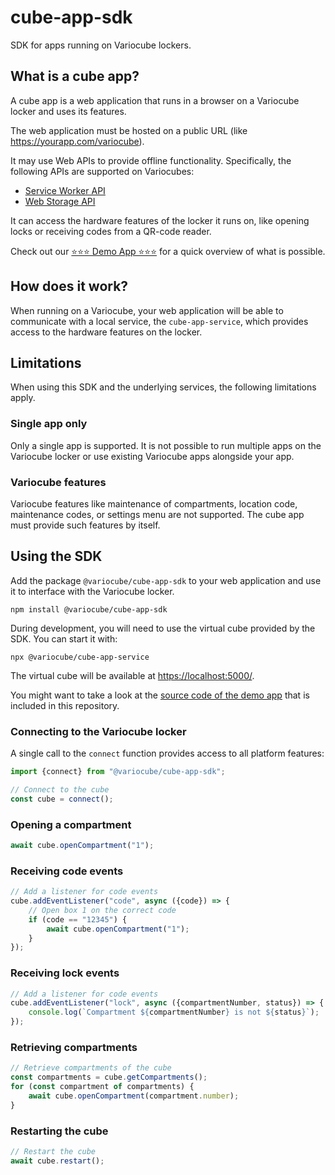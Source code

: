# cube-app-sdk

SDK for apps running on Variocube lockers.

## What is a cube app?

A cube app is a web application that runs in a browser on a Variocube locker and uses its features.

The web application must be hosted on a public URL (like https://yourapp.com/variocube).

It may use Web APIs to provide offline functionality. Specifically, the following APIs are supported on Variocubes:

- [Service Worker API](https://developer.mozilla.org/en-US/docs/Web/API/Service_Worker_API)
- [Web Storage API](https://developer.mozilla.org/en-US/docs/Web/API/Web_Storage_API)

It can access the hardware features of the locker it runs on, like opening locks or receiving codes
from a QR-code reader.

Check out our [⭐⭐⭐ Demo App ⭐⭐⭐](https://variocube.github.io/cube-app-sdk/) for a quick overview of
what is possible.

## How does it work?

When running on a Variocube, your web application will be able to communicate with a local service,
the `cube-app-service`, which provides access to the hardware features on the locker.

## Limitations

When using this SDK and the underlying services, the following limitations apply.

### Single app only

Only a single app is supported. It is not possible to run multiple apps on the Variocube locker
or use existing Variocube apps alongside your app.

### Variocube features

Variocube features like maintenance of compartments, location code, maintenance codes, or settings menu are not supported.
The cube app must provide such features by itself.

## Using the SDK

Add the package `@variocube/cube-app-sdk` to your web application and use it to interface with the Variocube locker.

```shell
npm install @variocube/cube-app-sdk
```

During development, you will need to use the virtual cube provided by the SDK. You can start it with:

```shell
npx @variocube/cube-app-service
```

The virtual cube will be available at [https://localhost:5000/](https://localhost:5000/).

You might want to take a look at the [source code of the demo app](packages/cube-app-demo) that is included in this repository.

### Connecting to the Variocube locker

A single call to the `connect` function provides access to all platform features:

```typescript
import {connect} from "@variocube/cube-app-sdk";

// Connect to the cube
const cube = connect();
```

### Opening a compartment

```typescript
await cube.openCompartment("1");
```

### Receiving code events

```typescript
// Add a listener for code events
cube.addEventListener("code", async ({code}) => {
	// Open box 1 on the correct code
	if (code == "12345") {
		await cube.openCompartment("1");
	}
});
```

### Receiving lock events

```typescript
// Add a listener for code events
cube.addEventListener("lock", async ({compartmentNumber, status}) => {
	console.log(`Compartment ${compartmentNumber} is not ${status}`);
});
```

### Retrieving compartments

```typescript
// Retrieve compartments of the cube
const compartments = cube.getCompartments();
for (const compartment of compartments) {
	await cube.openCompartment(compartment.number);
}
```

### Restarting the cube

```typescript
// Restart the cube
await cube.restart();
```
